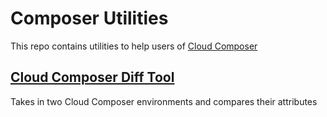 # Composer Utilities
This repo contains utilities to help users of [Cloud Composer](https://cloud.google.com/composer)

## [Cloud Composer Diff Tool](./cloudcomposerdiff)
Takes in two Cloud Composer environments and compares their attributes



